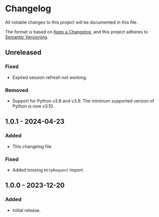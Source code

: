 # Changelog

All notable changes to this project will be documented in this file.

The format is based on [Keep a Changelog](https://keepachangelog.com/en/1.1.0/),
and this project adheres to [Semantic Versioning](https://semver.org/spec/v2.0.0.html).

## Unreleased

### Fixed

- Expired session refresh not working.

### Removed

- Support for Python v3.8 and v3.9. The minimum supported version of Python is
  now v3.10.

## 1.0.1 - 2024-04-23

### Added

- This changelog file.

### Fixed

- Added missing `HttpRequest` import.

## 1.0.0 - 2023-12-20

### Added

- Initial release.
